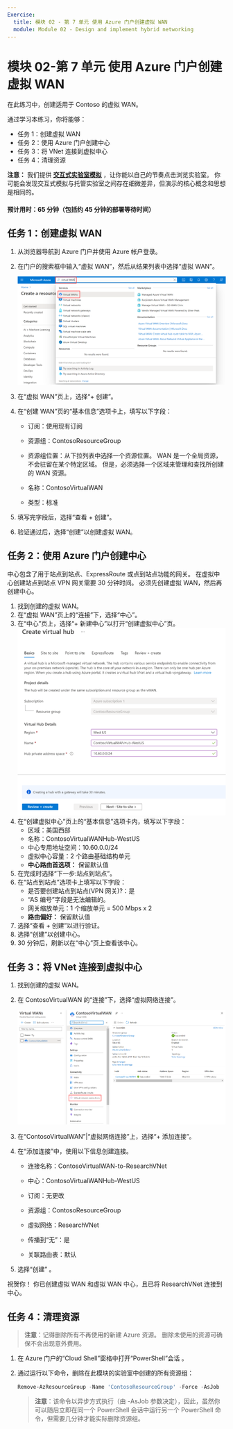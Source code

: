 ```yaml
---
Exercise:
  title: 模块 02 - 第 7 单元 使用 Azure 门户创建虚拟 WAN
  module: Module 02 - Design and implement hybrid networking
---
```


# 模块 02-第 7 单元 使用 Azure 门户创建虚拟 WAN


在此练习中，创建适用于 Contoso 的虚拟 WAN。

通过学习本练习，你将能够：

+ 任务 1：创建虚拟 WAN
+ 任务 2：使用 Azure 门户创建中心
+ 任务 3：将 VNet 连接到虚拟中心
+ 任务 4：清理资源

**注意：** 我们提供 **[交互式实验室模拟](https://mslabs.cloudguides.com/guides/AZ-700%20Lab%20Simulation%20-%20Create%20a%20virtual%20WAN%20using%20the%20Azure%20portal)** ，让你能以自己的节奏点击浏览实验室。 你可能会发现交互式模拟与托管实验室之间存在细微差异，但演示的核心概念和思想是相同的。

#### 预计用时：65 分钟（包括约 45 分钟的部署等待时间）

## 任务 1：创建虚拟 WAN

1. 从浏览器导航到 Azure 门户并使用 Azure 帐户登录。

1. 在门户的搜索框中输入“虚拟 WAN”，然后从结果列表中选择“虚拟 WAN”。

   ![在 Azure 门户中搜索虚拟 WAN。](../media/search-for-virtual-wan.png)

 

1. 在“虚拟 WAN”页上，选择“+ 创建”。 

1. 在“创建 WAN”页的“基本信息”选项卡上，填写以下字段：

   - 订阅：使用现有订阅

   - 资源组：ContosoResourceGroup

   - 资源组位置：从下拉列表中选择一个资源位置。 WAN 是一个全局资源，不会驻留在某个特定区域。 但是，必须选择一个区域来管理和查找所创建的 WAN 资源。

   - 名称：ContosoVirtualWAN

   - 类型：标准 

1. 填写完字段后，选择“查看 + 创建”。

1. 验证通过后，选择“创建”以创建虚拟 WAN。

## 任务 2：使用 Azure 门户创建中心

中心包含了用于站点到站点、ExpressRoute 或点到站点功能的网关。 在虚拟中心创建站点到站点 VPN 网关需要 30 分钟时间。 必须先创建虚拟 WAN，然后再创建中心。

1. 找到创建的虚拟 WAN。 
1. 在“虚拟 WAN”页上的“连接”下，选择“中心”。
1. 在“中心”页上，选择“+ 新建中心”以打开“创建虚拟中心”页。
   ![“创建虚拟中心”的“基本信息”选项卡。](../media/create-vwan-hub.png)
1. 在“创建虚拟中心”页上的“基本信息”选项卡内，填写以下字段：
   - 区域：美国西部
   - 名称：ContosoVirtualWANHub-WestUS
   - 中心专用地址空间：10.60.0.0/24
   - 虚拟中心容量：2 个路由基础结构单元
   - **中心路由首选项：** 保留默认值
1. 在完成时选择“下一步:站点到站点”。
1. 在“站点到站点”选项卡上填写以下字段：
   - 是否要创建站点到站点(VPN 网关)?：是
   - “AS 编号”字段是无法编辑的。
   - 网关缩放单元：1 个缩放单元 = 500 Mbps x 2
   - **路由偏好：** 保留默认值 
1. 选择“查看 + 创建”以进行验证。
1. 选择“创建”以创建中心。 
1. 30 分钟后，刷新以在“中心”页上查看该中心。 

## 任务 3：将 VNet 连接到虚拟中心

1. 找到创建的虚拟 WAN。 

1. 在 ContosoVirtualWAN 的“连接”下，选择“虚拟网络连接”。

   ![突出显示“虚拟网络连接”的虚拟 WAN 配置”页。](../media/connect-vnet-to-virtual-hub.png)

1. 在“ContosoVirtualWAN”|“虚拟网络连接”上，选择“+ 添加连接”。

1. 在“添加连接”中，使用以下信息创建连接。

   - 连接名称：ContosoVirtualWAN-to-ResearchVNet

   - 中心：ContosoVirtualWANHub-WestUS

   - 订阅：无更改

   - 资源组：ContosoResourceGroup

   - 虚拟网络：ResearchVNet

   - 传播到“无”：是

   - 关联路由表：默认

1. 选择“创建” 。

 

祝贺你！ 你已创建虚拟 WAN 和虚拟 WAN 中心，且已将 ResearchVNet 连接到中心。

## 任务 4：清理资源

   >**注意**：记得删除所有不再使用的新建 Azure 资源。 删除未使用的资源可确保不会出现意外费用。

1. 在 Azure 门户的“Cloud Shell”窗格中打开“PowerShell”会话 。

1. 通过运行以下命令，删除在此模块的实验室中创建的所有资源组：

   ```powershell
   Remove-AzResourceGroup -Name 'ContosoResourceGroup' -Force -AsJob
   ```

    >**注意**：该命令以异步方式执行（由 -AsJob 参数决定），因此，虽然你可以随后立即在同一个 PowerShell 会话中运行另一个 PowerShell 命令，但需要几分钟才能实际删除资源组。
